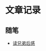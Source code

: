 # 文章记录

## 随笔

- [读兄弟后感](https://love2ai.com/2017/10/08/%E8%AF%BB%E3%80%8A%E5%85%84%E5%BC%9F%E3%80%8B%E5%90%8E%E6%84%9F/)